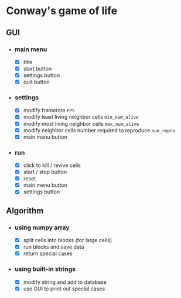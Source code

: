 # Conway's game of life

## GUI

- ### main menu
  
  - [x] title
  - [x] start button
  - [x] settings button
  - [x] quit button

- ### settings

  - [x] modify framerate `FPS`
  - [x] modify least living neighbor cells `min_num_alive`
  - [x] modify most living neighbor cells `max_num_alive`
  - [x] modify neighbor cells number required to reproduce `num_repro`
  - [x] main menu button

- ### run

  - [x] click to kill / revive cells
  - [x] start / stop button
  - [x] reset
  - [x] main menu button
  - [x] settings button
  
## Algorithm

- ### using numpy array

  - [x] split cells into blocks (for large cells)
  - [x] run blocks and save data
  - [x] return special cases

- ### using built-in strings

  - [x] modify string and add to database
  - [x] use GUI to print out special cases
